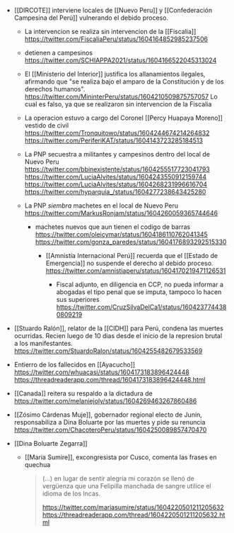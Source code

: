 - [[DIRCOTE]] interviene locales de [[Nuevo Peru]] y [[Confederación Campesina del Perú]] vulnerando el debido proceso.

  + La intervencion se realiza sin intervencion de la [[Fiscalia]] https://twitter.com/FiscaliaPeru/status/1604164852985237506

  + detienen a campesinos
    https://twitter.com/SCHIAPPA2021/status/1604166522045313024

  + El [[Ministerio del Interior]] justifica los allanamientos ilegales, afirmando que "se realiza bajo el amparo de la Constitución y de los derechos humanos". https://twitter.com/MininterPeru/status/1604210509875757057
    Lo cual es falso, ya que se realizaron sin intervencion de la Fiscalia

  + La operacion estuvo a cargo del Coronel [[Percy Huapaya Moreno]] vestido de civil
    https://twitter.com/Tronquitowo/status/1604244674214264832
    https://twitter.com/PeriferiKAT/status/1604143723285184513

  + La PNP secuestra a militantes y campesinos dentro del local de Nuevo Peru
    https://twitter.com/bbinexistente/status/1604255517723041793
    https://twitter.com/LuciaAlvites/status/1604243550912159744
    https://twitter.com/LuciaAlvites/status/1604268231996616704
    https://twitter.com/hyparquia_/status/1604277238643425280

  + La PNP _siembra_ machetes en el local de Nuevo Peru
    https://twitter.com/MarkusRonjam/status/1604260059365744646
    - machetes nuevos que aun tienen el codigo de barras
      https://twitter.com/oleicymar/status/1604186110762041345
      https://twitter.com/gonza_paredes/status/1604176893292515330

      + [[Amnistía Internacional Perú]] recuerda que el [[Estado de Emergencia]] no suspende el derecho al debido proceso. https://twitter.com/amnistiaperu/status/1604170219471126531

        + Fiscal adjunto, en diligencia en CCP, no pueda informar a abogadas el tipo penal que se imputa, tampoco lo hacen sus superiores
          https://twitter.com/CruzSilvaDelCa1/status/1604237744380809219

- [[Stuardo Ralón]], relator de la [[CIDH]] para Perú, condena las muertes ocurridas.
  Recien luego de 10 dias desde el inicio de la represion brutal a los manifestantes.
  https://twitter.com/StuardoRalon/status/1604255482679533569

- Entierro de los fallecidos en [[Ayacucho]]
  https://twitter.com/whuacasi/status/1604173183896424448
  https://threadreaderapp.com/thread/1604173183896424448.html

- [[Canada]] reitera su respaldo a la dictadura de
  https://twitter.com/melaniejoly/status/1604269463267860486

- [[Zósimo Cárdenas Muje]], gobernador regional electo de Junin, responsabiliza a Dina Boluarte por las muertes y pide su renuncia
  https://twitter.com/ChacoteroPeru/status/1604250089857470470

- [[Dina Boluarte Zegarra]]
    - [[Maria Sumire]], excongresista por Cusco, comenta las frases en quechua
      > (...) en lugar de sentir alegría mi corazón se llenó de vergüenza que una Felipilla manchada de sangre utilice el idioma de los Incas.
      >
      > https://twitter.com/mariasumire/status/1604220501211205632 https://threadreaderapp.com/thread/1604220501211205632.html
